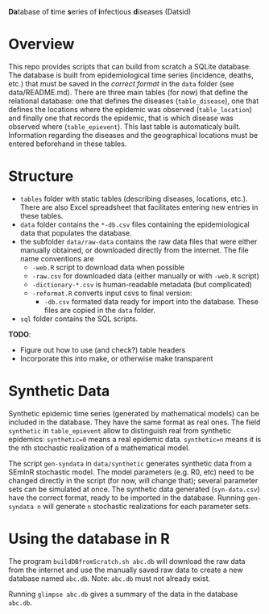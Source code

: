 **Da**tabase of **t**ime **s**eries of **i**nfectious **d**iseases (Datsid)

Overview
========
This repo provides scripts that can build from scratch a SQLite database. 
The database is built from epidemiological time series (incidence, deaths, etc.) that must be saved in the _correct format_ in the `data` folder (see data/README.md). 
There are three main tables (for now) that define the relational database: one that defines the diseases (`table_disease`), one that defines the locations where the epidemic was observed (`table_location`) and finally one that records the epidemic, that is which disease was observed where (`table_epievent`). This last table is automaticaly built.
Information regarding the diseases and the geographical locations must be entered beforehand in these tables.

Structure
========

* `tables` folder with static tables (describing diseases, locations, etc.). There are also Excel spreadsheet that facilitates entering new entries in these tables. 
* `data` folder contains the `*-db.csv` files containing the epidemiological data that populates the database.
* the subfolder `data/raw-data` contains the raw data files that were either manually obtained, or downloaded directly from the internet. The file name conventions are
  * `-web.R` script to download data when possible
  * `-raw.csv` for downloaded data (either manually or with `-web.R` script)
  * `-dictionary-*.csv` is human-readable metadata (but complicated)
  * `-reformat.R` converts input csvs to final version:
	* `-db.csv` formated data ready for import into the database. These files are copied in the `data` folder.
* `sql` folder contains the SQL scripts.

__TODO__:
* Figure out how to use (and check?) table headers
* Incorporate this into make, or otherwise make transparent


Synthetic Data
==============

Synthetic epidemic time series (generated by mathematical models) can be included in the database. They have the same format as real ones. The field `synthetic` in `table_epievent` allow to distinguish real from synthetic epidemics: `synthetic=0` means a real epidemic data. `synthetic=n` means it is the nth stochastic realization of a mathematical model.

The script `gen-syndata` in `data/synthetic` generates synthetic data from a SEmInR stochastic model. The model parameters (e.g. R0, etc) need to be changed directly in the script (for now, will change that); several parameter sets can be simulated at once. The synthetic data generated (`syn-data.csv`) have the correct format, ready to be imported in the database.
Running `gen-syndata n` will generate `n` stochastic realizations for each parameter sets.

Using the database in R
=======================

The program `buildDBfromScratch.sh abc.db` will download the raw data from the internet and use the manually saved raw data to create a new database named `abc.db`. Note: `abc.db` must not already exist.

Running `glimpse abc.db` gives a summary of the data in the database `abc.db`.

